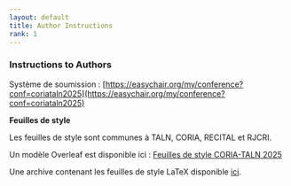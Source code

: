 ```yaml
---
layout: default
title: Author Instructions
rank: 1
---
```

### Instructions to Authors

Système de soumission : [https://easychair.org/my/conference?conf=coriataln2025](https://easychair.org/my/conference?conf=coriataln2025)

**Feuilles de style**

Les feuilles de style sont communes à TALN, CORIA, RECITAL et RJCRI.

Un modèle Overleaf est disponible ici : [Feuilles de style CORIA-TALN 2025](https://www.overleaf.com/latex/templates/modele-de-document-pour-coria-taln-2025/fbxpxfpqhmkm)

Une archive contenant les feuilles de style LaTeX disponible [ici](https://coria-taln-2025.lis-lab.fr/wp-content/uploads/2025/01/Modele-de-document-pour-CORIA-TALN-2025.zip).


